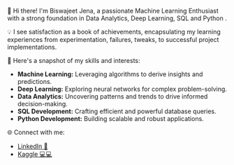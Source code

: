👋 Hi there! I'm Biswajeet Jena, a passionate Machine Learning Enthusiast with a strong foundation in Data Analytics, Deep Learning, SQL and Python .

💡 I see satisfaction as a book of achievements, encapsulating my learning experiences from experimentation, failures, tweaks, to successful project implementations.

🚀 Here's a snapshot of my skills and interests:
- **Machine Learning:** Leveraging algorithms to derive insights and predictions.
- **Deep Learning:** Exploring neural networks for complex problem-solving.
- **Data Analytics:** Uncovering patterns and trends to drive informed decision-making.
- **SQL Development:** Crafting efficient and powerful database queries.
- **Python Development:** Building scalable and robust applications.

🌐 Connect with me:
- [LinkedIn 💼](https://www.linkedin.com/in/biswajeet-jena-250541226/)
- [Kaggle 💻💻](https://www.kaggle.com/biswajeetjena7)

